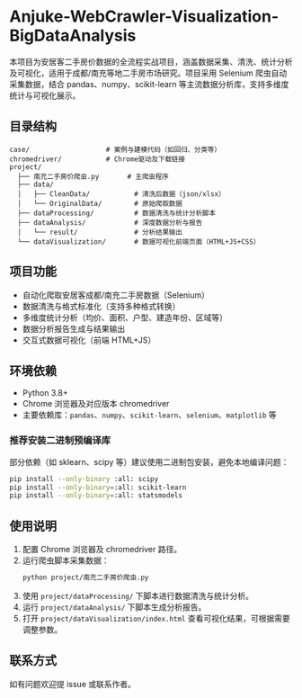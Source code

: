 # Anjuke-WebCrawler-Visualization-BigDataAnalysis

本项目为安居客二手房价数据的全流程实战项目，涵盖数据采集、清洗、统计分析及可视化，适用于成都/南充等地二手房市场研究。项目采用 Selenium 爬虫自动采集数据，结合 pandas、numpy、scikit-learn 等主流数据分析库，支持多维度统计与可视化展示。

## 目录结构

```
case/                   # 案例与建模代码（如回归、分类等）
chromedriver/           # Chrome驱动及下载链接
project/
  ├── 南充二手房价爬虫.py       # 主爬虫程序
  ├── data/
  │   ├── CleanData/           # 清洗后数据（json/xlsx）
  │   └── OriginalData/        # 原始爬取数据
  ├── dataProcessing/          # 数据清洗与统计分析脚本
  ├── dataAnalysis/            # 深度数据分析与报告
  │   └── result/              # 分析结果输出
  └── dataVisualization/       # 数据可视化前端页面（HTML+JS+CSS）
```

## 项目功能

- 自动化爬取安居客成都/南充二手房数据（Selenium）
- 数据清洗与格式标准化（支持多种格式转换）
- 多维度统计分析（均价、面积、户型、建造年份、区域等）
- 数据分析报告生成与结果输出
- 交互式数据可视化（前端 HTML+JS）

## 环境依赖

- Python 3.8+
- Chrome 浏览器及对应版本 chromedriver
- 主要依赖库：`pandas`、`numpy`、`scikit-learn`、`selenium`、`matplotlib` 等

### 推荐安装二进制预编译库

部分依赖（如 sklearn、scipy 等）建议使用二进制包安装，避免本地编译问题：

```sh
pip install --only-binary :all: scipy
pip install --only-binary=:all: scikit-learn
pip install --only-binary=:all: statsmodels
```

## 使用说明

1. 配置 Chrome 浏览器及 chromedriver 路径。
2. 运行爬虫脚本采集数据：
   ```sh
   python project/南充二手房价爬虫.py
   ```
3. 使用 `project/dataProcessing/` 下脚本进行数据清洗与统计分析。
4. 运行 `project/dataAnalysis/` 下脚本生成分析报告。
5. 打开 `project/dataVisualization/index.html` 查看可视化结果，可根据需要调整参数。

## 联系方式

如有问题欢迎提 issue 或联系作者。